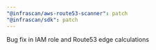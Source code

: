 ```yaml
---
"@infrascan/aws-route53-scanner": patch
"@infrascan/sdk": patch
---
```


Bug fix in IAM role and Route53 edge calculations
